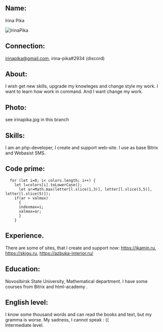## Name: 
Irina Pika

![IrinaPika](/rsschool-cv/cv/IrinaPika.png "Visual")

## Connection: 
irinapika@gmail.com, irina-pika#2934 (discord)

## About: 
I wish get new skills, upgrade my knowleges and change style my work. I want to learn how work in command. And I want change my work. 

## Photo:  
see irinapika.jpg in this branch

## Skills: 
I am an php-developer, I create and support web-site. I use as base Bitrix and Webasist SMS. 

## Code prime: 
``` 
  for (let i=0; i< colors.length; i++) {
    let l=colors[i].toLowerCase();  
 	  let ar=Math.max(letter[l.slice(1,3)], letter[l.slice(3,5)], letter[l.slice(5)]);
    if(ar > valmax) 
      {
      indexmax=i; 
      valmax=ar; 
      }
    }
 ```

## Experience. 
There are some of sites, that I create and support now: https://ikamin.ru, https://skigu.ru, https://azbuka-interior.ru/ 

## Education: 
Novosibirsk State University, Mathematical department.  I have some courses from Bitrix and html-academy .

## English level: 
I know some thousand words and can read the books and text, but my gramma is worse. My sadness, I cannot speak : ((  
Intermediate level. 



